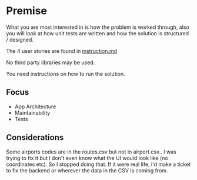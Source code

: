 # Premise

What you are most interested in is how the problem is worked through, also you will look at how unit tests are written and how the solution is structured / designed.

The 4 user stories are found in [instruction.md](instruction.md)

No third party libraries may be used.

You need instructions on how to run the solution.

## Focus

- App Architecture
- Maintainability
- Tests

## Considerations
Some airports codes are in the routes.csv but not in airport.csv.. I was trying to fix it but I don't even know what the UI would look like (no coordinates etc). So I stopped doing that. If it were real life, i'd make a ticket to fix the backend or wherever the data in the CSV is coming from.